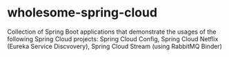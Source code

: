 # wholesome-spring-cloud
Collection of Spring Boot applications that demonstrate the usages of the following Spring Cloud projects: Spring Cloud Config, Spring Cloud Netflix (Eureka Service Discvovery), Spring Cloud Stream (using RabbitMQ Binder)
